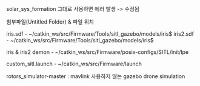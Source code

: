 solar_sys_formation 그대로 사용하면 에러 발생 -> 수정됨


첨부파일(Untitled Folder) & 파일 위치

iris.sdf - ~/catkin_ws/src/Firmware/Tools/sitl_gazebo/models/iris$
iris2.sdf - ~/catkin_ws/src/Firmware/Tools/sitl_gazebo/models/iris$

iris & iris2 demon - ~/catkin_ws/src/Firmware/posix-configs/SITL/init/lpe

custom_sitl.launch - ~/catkin_ws/src/Firmware/launch


rotors_simulator-master : mavlink 사용하지 않는 gazebo drone simulation
